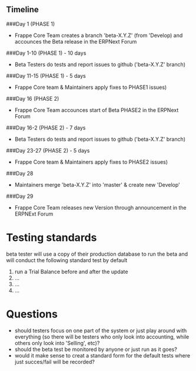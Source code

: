 ## Timeline

###Day 1 (PHASE 1)  
- Frappe Core Team creates a branch 'beta-X.Y.Z' (from 'Develop) and accounces the Beta release in the ERPNext Forum

###Day 1-10 (PHASE 1) - 10 days  
- Beta Testers do tests and report issues to github ('beta-X.Y.Z' branch)

###Day 11-15 (PHASE 1) - 5 days
- Frappe Core team & Maintainers apply fixes to PHASE1 issues)

###Day 16 (PHASE 2)  
- Frappe Core Team accounces start of Beta PHASE2 in the ERPNext Forum

###Day 16-2 (PHASE 2) - 7 days  
- Beta Testers do tests and report issues to github ('beta-X.Y.Z' branch)

###Day 23-27 (PHASE 2) - 5 days  
- Frappe Core team & Maintainers apply fixes to PHASE2 issues)

###Day 28  
- Maintainers merge 'beta-X.Y.Z' into 'master' & create new 'Develop'

###Day 29
- Frappe Core Team releases new Version through announcement in the ERPNExt Forum
  
  
  
# Testing standards

beta tester will use a copy of their production database to run the beta and will conduct the following standard test by default

1. run a Trial Balance before and after the update
2. ...
3. ...
4. ...
  
  
# Questions

- should testers focus on one part of the system or just play around with everything (so there will be testers who only look into accounting, while others only look into 'Selling', etc)?
- should the beta test be monitored by anyone or just run as it goes?
- would it make sense to creat a standard form for the default tests where just succes/fail will be recorded?
